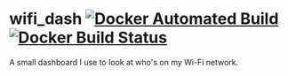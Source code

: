 # wifi_dash [![Docker Automated Build](https://img.shields.io/docker/automated/jonnrb/wifi_dash.svg)](https://hub.docker.com/r/jonnrb/wifi_dash/) [![Docker Build Status](https://img.shields.io/docker/build/jonnrb/wifi_dash.svg)](https://hub.docker.com/r/jonnrb/wifi_dash/)

A small dashboard I use to look at who's on my Wi-Fi network.
